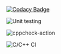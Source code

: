 
[![Codacy Badge](https://api.codacy.com/project/badge/Grade/5627248edb4c40a7afaa1fb0f16b903c)](https://app.codacy.com/gh/99002544/SDLC-Activity-2-?utm_source=github.com&utm_medium=referral&utm_content=99002544/SDLC-Activity-2-&utm_campaign=Badge_Grade)

![Unit testing](https://github.com/99002544/SDLC-Activity-2-/workflows/Unit%20testing/badge.svg)

![cppcheck-action](https://github.com/99002544/SDLC-Activity-2-/workflows/cppcheck-action/badge.svg)

![C/C++ CI](https://github.com/99002544/SDLC-Activity-2-/workflows/C/C++%20CI/badge.svg)
